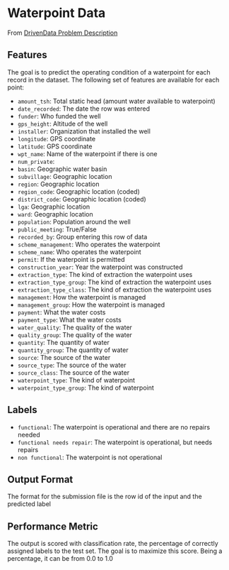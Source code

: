 # Waterpoint Data

From [DrivenData Problem Description](https://www.drivendata.org/competitions/7/pump-it-up-data-mining-the-water-table/page/25/)

## Features

The goal is to predict the operating condition of a waterpoint for each record in the dataset.
The following set of features are available for each point:

- `amount_tsh`: Total static head (amount water available to waterpoint)
- `date_recorded`: The date the row was entered
- `funder`: Who funded the well
- `gps_height`: Altitude of the well
- `installer`: Organization that installed the well
- `longitude`: GPS coordinate
- `latitude`: GPS coordinate
- `wpt_name`: Name of the waterpoint if there is one
- `num_private`:
- `basin`: Geographic water basin
- `subvillage`: Geographic location
- `region`: Geographic location
- `region_code`: Geographic location (coded)
- `district_code`: Geographic location (coded)
- `lga`: Geographic location
- `ward`: Geographic location
- `population`: Population around the well
- `public_meeting`: True/False
- `recorded_by`: Group entering this row of data
- `scheme_management`: Who operates the waterpoint
- `scheme_name`: Who operates the waterpoint
- `permit`: If the waterpoint is permitted
- `construction_year`: Year the waterpoint was constructed
- `extraction_type`: The kind of extraction the waterpoint uses
- `extraction_type_group`: The kind of extraction the waterpoint uses
- `extraction_type_class`: The kind of extraction the waterpoint uses
- `management`: How the waterpoint is managed
- `management_group`: How the waterpoint is managed
- `payment`: What the water costs
- `payment_type`: What the water costs
- `water_quality`: The quality of the water
- `quality_group`: The quality of the water
- `quantity`: The quantity of water
- `quantity_group`: The quantity of water
- `source`: The source of the water
- `source_type`: The source of the water
- `source_class`: The source of the water
- `waterpoint_type`: The kind of waterpoint
- `waterpoint_type_group`: The kind of waterpoint

## Labels

- `functional`: The waterpoint is operational and there are no repairs needed
- `functional needs repair`: The waterpoint is operational, but needs repairs
- `non functional`: The waterpoint is not operational

## Output Format

The format for the submission file is the row id of the input and the predicted label

## Performance Metric

The output is scored with classification rate, the percentage of correctly assigned labels to the test set.
The goal is to maximize this score.
Being a percentage, it can be from 0.0 to 1.0
